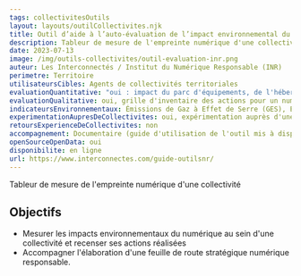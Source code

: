 ```yaml
---
tags: collectivitesOutils
layout: layouts/outilCollectivites.njk
title: Outil d’aide à l’auto-évaluation de l’impact environnemental du numérique pour les collectivités
description: Tableur de mesure de l'empreinte numérique d'une collectivité
date: 2023-07-13
image: /img/outils-collectivites/outil-evaluation-inr.png
auteur: Les Interconnectés / Institut du Numérique Responsable (INR)
perimetre: Territoire
utilisateursCibles: Agents de collectivités territoriales
evaluationQuantitative: "oui : impact du parc d'équipements, de l'hébergement externe, des projets de territoires connecté, des prestations de services, etc.)"
evaluationQualitative: oui, grille d'inventaire des actions pour un numérique responsable à mener au sein d'une collectivité territoriale selon le Référentiel Label Numérique Responsable Collectivités Territoriales (LNR)
indicateursEnvironnementaux: Émissions de Gaz à Effet de Serre (GES), Empreinte en kilos de C02 équivalent (tC02eq) par agent, cette empreinte correspond à la mesure de la quantité de dioxyde de carbone émise par agent
experimentationAupresDeCollectivites: oui, expérimentation auprès d'une trentaine de collectivités
retoursExperienceDeCollectivites: non
accompagnement: Documentaire (guide d'utilisation de l'outil mis à disposition)
openSourceOpenData: oui
disponibilite: en ligne
url: https://www.interconnectes.com/guide-outilsnr/  
---
```


Tableur de mesure de l'empreinte numérique d'une collectivité

## Objectifs

- Mesurer les impacts environnementaux du numérique au sein d'une collectivité et recenser ses actions réalisées
- Accompagner l'élaboration d'une feuille de route stratégique numérique responsable.
